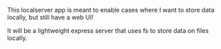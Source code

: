 This localserver app is meant to enable cases where I want to store data locally, but still have a web UI!

It will be a lightweight express server that uses fs to store data on files locally. 